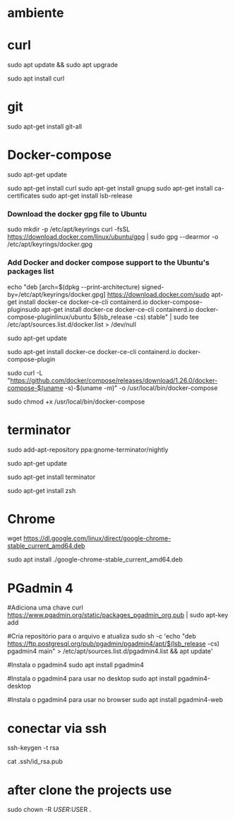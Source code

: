 # ambiente

# curl

sudo apt update && sudo apt upgrade

sudo apt install curl

# git 

sudo apt-get install git-all
# Docker-compose

sudo apt-get update

sudo apt-get install curl
sudo apt-get install gnupg
sudo apt-get install ca-certificates
sudo apt-get install lsb-release
### Download the docker gpg file to Ubuntu
sudo mkdir -p /etc/apt/keyrings
curl -fsSL https://download.docker.com/linux/ubuntu/gpg | sudo gpg --dearmor -o /etc/apt/keyrings/docker.gpg

### Add Docker and docker compose support to the Ubuntu's packages list
echo "deb [arch=$(dpkg --print-architecture) signed-by=/etc/apt/keyrings/docker.gpg] https://download.docker.com/sudo apt-get install docker-ce docker-ce-cli containerd.io docker-compose-pluginsudo apt-get install docker-ce docker-ce-cli containerd.io docker-compose-pluginlinux/ubuntu   $(lsb_release -cs) stable" | sudo tee /etc/apt/sources.list.d/docker.list > /dev/null

sudo apt-get update

sudo apt-get install docker-ce docker-ce-cli containerd.io docker-compose-plugin

sudo curl -L "https://github.com/docker/compose/releases/download/1.26.0/docker-compose-$(uname -s)-$(uname -m)" -o /usr/local/bin/docker-compose

sudo chmod +x /usr/local/bin/docker-compose

# terminator
sudo add-apt-repository ppa:gnome-terminator/nightly

sudo apt-get update

sudo apt-get install terminator

sudo apt-get install zsh

# Chrome

wget https://dl.google.com/linux/direct/google-chrome-stable_current_amd64.deb

sudo apt install ./google-chrome-stable_current_amd64.deb

# PGadmin 4
#Adiciona uma chave
curl https://www.pgadmin.org/static/packages_pgadmin_org.pub | sudo apt-key add

#Cria repositório para o arquivo e atualiza
sudo sh -c 'echo "deb https://ftp.postgresql.org/pub/pgadmin/pgadmin4/apt/$(lsb_release -cs) pgadmin4 main" > /etc/apt/sources.list.d/pgadmin4.list && apt update'

#Instala o pgadmin4 
sudo apt install pgadmin4

#Instala o pgadmin4 para usar no desktop
sudo apt install pgadmin4-desktop

#Instala o pgadmin4 para usar no browser
sudo apt install pgadmin4-web 

# conectar via ssh

ssh-keygen -t rsa

cat .ssh/id_rsa.pub 

# after clone the projects use 

sudo chown -R $USER:$USER .